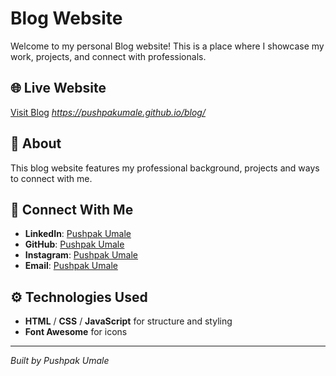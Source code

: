 # Blog Website

Welcome to my personal Blog website! This is a place where I showcase my work, projects, and connect with professionals.

## 🌐 Live Website
[Visit Blog](#) *https://pushpakumale.github.io/blog/*

## 📌 About
This blog website features my professional background, projects and ways to connect with me.

## 🔗 Connect With Me
- **LinkedIn**: [Pushpak Umale](https://www.linkedin.com/in/pushpakumale-152530)
- **GitHub**: [Pushpak Umale](https://github.com/pushpakumale)
- **Instagram**: [Pushpak Umale](https://www.instagram.com/itstanmay_ig)
- **Email**: [Pushpak Umale](mailto:umalepushpak@gmail.com)

## ⚙️ Technologies Used
- **HTML** / **CSS** / **JavaScript** for structure and styling
- **Font Awesome** for icons

---

*Built by Pushpak Umale*
